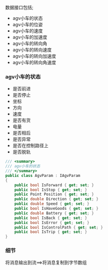 数据接口包括;
- agv小车的状态
- agv小车的位姿
- agv小车的速度
- agv小车的加速度
- agv小车的转向角
- agv小车的转向速度
- agv小车的转向加速度
- agv小车的转向角速度

### agv小车的状态
- 是否前进
- 是否停止
- 坐标
- 方向
- 速度
- 是否有货
- 电量
- 是否相后
- 是否异常
- 是否在控制路径上
- 是否脱轨
``` c#
/// <summary>
/// agv小车的状态
/// </summary>
public class AgvParam : IAgvParam
{
    public bool IsForward { get; set; }
    public bool IsStop { get; set; }
    public Point Position { get; set; }
    public double Direction { get; set; }
    public double Speed { get; set; }
    public bool IsHaveGoods { get; set; }
    public double Battery { get; set; }
    public bool IsBack { get; set; }
    public bool IsError { get; set; }
    public bool IsControlPath { get; set; }
    public bool IsTrip { get; set; }
}

```

### 细节
将消息输出到流==>将消息复制到字节数组